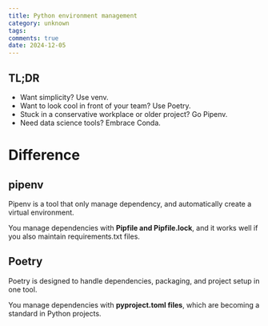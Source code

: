 ```yaml
---
title: Python environment management
category: unknown
tags:
comments: true
date: 2024-12-05
---
```


## TL;DR

* Want simplicity? Use venv.
* Want to look cool in front of your team? Use Poetry.
* Stuck in a conservative workplace or older project? Go Pipenv.
* Need data science tools? Embrace Conda.

# Difference

## pipenv

Pipenv is a tool that only manage dependency, and automatically create a virtual environment.

You manage dependencies with __Pipfile and Pipfile.lock__, and it works well if you also maintain requirements.txt files.

## Poetry

Poetry is designed to handle dependencies, packaging, and project setup in one tool. 

You manage dependencies with __pyproject.toml files__, which are becoming a standard in Python projects.
